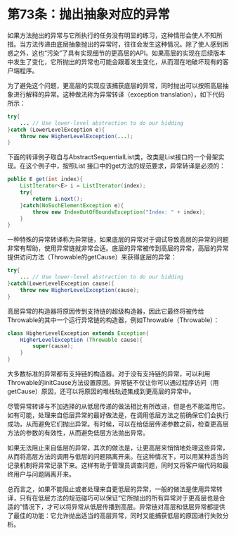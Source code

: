 # 第73条：抛出抽象对应的异常

如果方法抛出的异常与它所执行的任务没有明显的练习，这种情形会使人不知所措。当方法传递由底层抽象抛出的异常时，往往会发生这种情况。除了使人感到困惑之外，这也“污染”了具有实现细节的更高层的API。如果高层的实现在后续版本中发生了变化，它所抛出的异常也可能会跟着发生变化，从而潜在地破坏现有的客户端程序。

为了避免这个问题，更高层的实现应该捕获底层的异常，同时抛出可以按照高层抽象进行解释的异常。这种做法称为异常转译（exception translation），如下代码所示：

```java
try{
	... // Use lower-level abstraction to do our bidding
}catch (LowerLevelException e){
	throw new HigherLevelException(...);
}
```

下面的转译例子取自与AbstractSequentialList类，改类是List接口的一个骨架实现。在这个例子中，按照List<E> 接口中的get方法的规范要求，异常转译是必须的：

```java
public E get(int index){
	ListIterator<E> i = ListIterator(index);
	try{
		return i.next();
	}catch(NoSuchElementException e){
		throw new IndexOutOfBoundsException("Index: " + index);
	}
}
```

一种特殊的异常转译称为异常链，如果底层的异常对于调试导致高层的异常的问题非常有帮助，使用异常链就非常合适。底层的异常被传到高层的异常，高层的异常提供访问方法（Throwable的getCause）来获得底层的异常：

```java
try{
	... // Use lower-level abstraction to do our bidding
}catch(LowerLevelException cause){
	throw new HigherLevelException(cause);
}
```

高层异常的构造器将原因传到支持链的超级构造器，因此它最终将被传给Throwable的其中一个运行异常链的构造器，例如Throwable（Throwable）：

```java
class HigherLevelException extends Exception{
	HigherLevelException (Throwable cause){
		super(cause);
	}
}
```

大多数标准的异常都有支持链的构造器。对于没有支持链的异常，可以利用Throwable的initCause方法设置原因。异常链不仅让你可以通过程序访问（用getCause）原因，还可以将原因的堆栈轨迹集成到更高层的异常中。

尽管异常转译与不加选择的从低层传递的做法相比有所改进，但是也不能滥用它。如有可能，处理来自低层异常的最好做法是，在调用低层方法之前确保它们会执行成功，从而避免它们抛出异常。有时候，可以在给低层传递参数之前，检查更高层方法的参数的有效性，从而避免低层方法抛出异常。

如果无法阻止来自低层的异常，其次的做法是，让更高层来悄悄地处理这些异常，从而将高层方法的调用与低层的问题隔离开来。在这种情况下，可以用某种适当的记录机制将异常记录下来。这样有助于管理员调查问题，同时又将客户端代码和最终用户与问题隔离开来。

总而言之，如果不能阻止或者处理来自更低层的异常，一般的做法是使用异常转译，只有在低层方法的规范碰巧可以保证“它所抛出的所有异常对于更高层也是合适的”情况下，才可以将异常从低层传播到高层。异常链对高层和低层异常都提供了最佳的功能：它允许抛出适当的高层异常，同时又能捕获低层的原因进行失败分析。